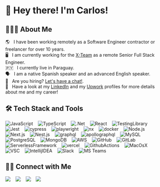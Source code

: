 # 👋 Hey there! I'm Carlos!

## 👨🏻‍💻 About Me

🌎 &nbsp; I have been working remotely as a Software Engineer contractor or freelancer for over 10 years.\
🖥️ &nbsp; I am currently working for the [X-Team](https://x-team.com/) as a remote Senior Full Stack Engineer.\
🇵🇾 &nbsp; I currently live in Paraguay.\
🗣️ &nbsp; I am a native Spanish speaker and an advanced English speaker.\
📅 &nbsp; Are you hiring? [Let's have a chat!](https://f4cy6d8zlgp.typeform.com/to/eXFPVCCy).\
📄 &nbsp; Have a look at my [LinkedIn](https://www.linkedin.com/in/kararade/) and my [Upwork](https://www.upwork.com/freelancers/kararade) profiles for more details about me and my career!

## 🛠 Tech Stack and Tools

![JavaScript](https://img.shields.io/badge/-JavaScript-05122A?style=flat&logo=javascript&labelColor=000000)&nbsp;&nbsp;&nbsp;
![TypeScript](https://img.shields.io/badge/-TypeScript-05122A?style=flat&logo=typescript&labelColor=000000)&nbsp;&nbsp;&nbsp;
![.Net](https://img.shields.io/badge/-.Net-05122A?style=flat&logo=dotnet&labelColor=512BD4)&nbsp;&nbsp;&nbsp;
![React](https://img.shields.io/badge/-React.js-05122A?style=flat&logo=react&labelColor=000000)&nbsp;&nbsp;&nbsp;
![TestingLibrary](https://img.shields.io/badge/-Testing_Library-05122A?style=flat&logo=testinglibrary&labelColor=000000)&nbsp;&nbsp;&nbsp;
![Jest](https://img.shields.io/badge/-Jest-05122A?style=flat&logo=jest&labelColor=C21325)&nbsp;&nbsp;&nbsp;
![cypress](https://img.shields.io/badge/-Cypress-05122A?style=flat&logo=cypress&labelColor=17202c)&nbsp;&nbsp;&nbsp;
![playwright](https://img.shields.io/badge/-Playwright-05122A?style=flat&logo=playwright&labelColor=000000)&nbsp;&nbsp;&nbsp;
![nx](https://img.shields.io/badge/-Nx-05122A?style=flat&logo=nx&labelColor=000000)&nbsp;&nbsp;&nbsp;
![docker](https://img.shields.io/badge/-docker-05122A?style=flat&logo=docker&labelColor=000000)&nbsp;&nbsp;&nbsp;
![Node.js](https://img.shields.io/badge/-Node.js-05122A?style=flat&logo=node.js&labelColor=000000)&nbsp;&nbsp;&nbsp;
![Next.js](https://img.shields.io/badge/-Next.js-05122A?style=flat&logo=next.js&labelColor=000000)&nbsp;&nbsp;&nbsp;
![Nest.js](https://img.shields.io/badge/-Nest.js-05122A?style=flat&logo=nestjs&labelColor=E0234E)&nbsp;&nbsp;&nbsp;
![graphql](https://img.shields.io/badge/-GraphQL-05122A?style=flat&logo=graphql&labelColor=E10098)&nbsp;&nbsp;&nbsp;
![apollographql](https://img.shields.io/badge/-Apollo_GraphQL-05122A?style=flat&logo=apollographql&labelColor=E50695)&nbsp;&nbsp;&nbsp;
![MySQL](https://img.shields.io/badge/-MySQL-05122A?style=flat&logo=MySQL&labelColor=000000)&nbsp;&nbsp;&nbsp;
![PostgreSQL](https://img.shields.io/badge/-PostgreSQL-05122A?style=flat&logo=PostgreSQL&labelColor=000000)&nbsp;&nbsp;&nbsp;
![MongoDB](https://img.shields.io/badge/-MongoDB-05122A?style=flat&logo=MongoDB&labelColor=000000)&nbsp;&nbsp;&nbsp;
![AWS](https://img.shields.io/badge/-AWS-05122A?style=flat&logo=amazonaws&labelColor=000000)&nbsp;&nbsp;&nbsp;
![GitHub](https://img.shields.io/badge/-GitHub-05122A?style=flat&logo=github&labelColor=000000)&nbsp;&nbsp;&nbsp;
![GitLab](https://img.shields.io/badge/-GitLab-05122A?style=flat&logo=gitlab&labelColor=000000)&nbsp;&nbsp;&nbsp;
![ServerlessFramework](https://img.shields.io/badge/-Serverless_Framework-05122A?style=flat&logo=serverless&labelColor=000000)&nbsp;&nbsp;&nbsp;
![vercel](https://img.shields.io/badge/-Vercel-05122A?style=flat&logo=vercel&labelColor=000000)&nbsp;&nbsp;&nbsp;
![GithubActions](https://img.shields.io/badge/-Github_Actions-05122A?style=flat&logo=githubactions&labelColor=000000)&nbsp;&nbsp;&nbsp;
![MacOsX](https://img.shields.io/badge/-Mac_OS_X-05122A?style=flat&logo=macos&labelColor=000000)&nbsp;&nbsp;&nbsp;
![VSC](https://img.shields.io/badge/-Visual_Studio_Code-05122A?style=flat&logo=visualstudiocode&labelColor=007ACC)&nbsp;&nbsp;&nbsp;
![IntellijIDEA](https://img.shields.io/badge/-Intellij_IDEA-05122A?style=flat&logo=intellijidea&labelColor=000000)&nbsp;&nbsp;&nbsp;
![Slack](https://img.shields.io/badge/-Slack-05122A?style=flat&logo=Slack&labelColor=4A154B)&nbsp;&nbsp;&nbsp;
![MS Teams](https://img.shields.io/badge/-MS_Teams-05122A?style=flat&logo=microsoftteams&labelColor=000000)&nbsp;&nbsp;&nbsp;


## 🤝🏻 Connect with Me

<a href="https://linkedin.com/in/kararade"><img src="https://img.shields.io/badge/-Carlos_Almeida-05122A?style=flat&logo=linkedin&labelColor=000000"/></a>&nbsp;&nbsp;&nbsp;
<a href="mailto:carlosalmeida.xon@gmail.com"><img src="https://img.shields.io/badge/-carlosalmeida.xon@gmail.com-05122A?style=flat&logo=gmail&labelColor=000000"/></a>&nbsp;&nbsp;&nbsp;
<a href="https://www.upwork.com/freelancers/kararade"><img src="https://img.shields.io/badge/-Hire_me_on_Upwork!_-05122A?style=flat&logo=upwork&labelColor=000000"/></a>&nbsp;&nbsp;&nbsp;
<a href="https://f4cy6d8zlgp.typeform.com/to/eXFPVCCy"><img src="https://img.shields.io/badge/-Schedule_a_meeting_with_me!-05122A?style=flat&logo=googlecalendar&labelColor=ffffff"/></a>
